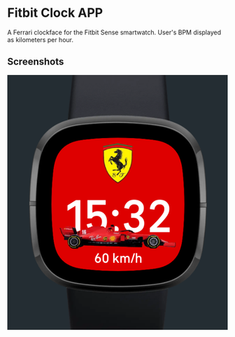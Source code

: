 
# Fitbit Clock APP

A Ferrari clockface for the Fitbit Sense smartwatch.
User's BPM displayed as kilometers per hour.


## Screenshots

![alt text](https://github.com/Dakuur/fitbit-clockface/blob/main/clock.png?raw=true)

